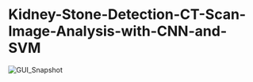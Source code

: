 # Kidney-Stone-Detection-CT-Scan-Image-Analysis-with-CNN-and-SVM

![GUI_Snapshot](https://github.com/ehtishamDev/Kidney-Stone-Detection-CT-Scan-Image-Analysis-with-CNN-and-SVM/assets/146319638/6b51ceeb-34ea-49b1-af28-d28fc4d38c3f)

